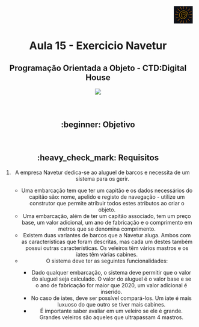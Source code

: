 <div align="right"> <img src="https://github.com/lipollis/Imagens-Git/blob/main/sun%20-%20git.jpg" width="50px"/> </div>

<h1 align="center"> Aula 15 - Exercicio Navetur </h1>
<h2 align="center"> Programação Orientada a Objeto - CTD:Digital House </h2>

<div align="center">
  <img src="https://cdn.jsdelivr.net/gh/devicons/devicon/icons/java/java-original-wordmark.svg" width="70px"/>
  <br>
  <br>
  

<br>
<h2>:beginner: Objetivo</h2>

<p align="justify"></p>

<br>
<h2>:heavy_check_mark: Requisitos </h2>

<ol>
  <li>A empresa Navetur dedica-se ao aluguel de barcos e necessita de um sistema para os
gerir.</li>
    <ul>
      <li>Uma embarcação tem que ter um capitão e os dados necessários do capitão são: nome,
apelido e registo de navegação - utilize um construtor que permite atribuir todos estes
atributos ao criar o objeto.</li>
      <li>Uma embarcação, além de ter um capitão associado, tem um preço base, um valor
adicional, um ano de fabricação e o comprimento em metros que se denomina
comprimento.</li>
      <li>Existem duas variantes de barcos que a Navetur aluga. Ambos com as características
que foram descritas, mas cada um destes também possui outras características. Os
veleiros têm vários mastros e os iates têm várias cabines.</li>
      <li>O sistema deve ter as seguintes funcionalidades:</li>
        <ul>
          <li>Dado qualquer embarcação, o sistema deve permitir que o valor do aluguel seja
calculado. O valor do aluguel é o valor base e se o ano de fabricação for maior que
2020, um valor adicional é inserido.</li>
          <li>No caso de iates, deve ser possível compará-los. Um iate é mais luxuoso do que outro
se tiver mais cabines.</li>
          <li>É importante saber avaliar em um veleiro se ele é grande. Grandes veleiros são
aqueles que ultrapassam 4 mastros.</li>
        </ul>
      
  </ul>
</ol>
